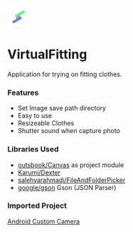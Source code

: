 <img src="https://github.com/bimasatria5122/VirtualFitting/blob/master/app/src/main/res/drawable/logo_circle_lg.png" width="50" height="50">

# VirtualFitting

Application for trying on fitting clothes.


### Features
- Set Image save path directory
- Easy to use
- Resizeable Clothes
- Shutter sound when capture photo

### Libraries Used

- [outsbook/Canvas](https://github.com/outsbook/CanvasEditor) as project module
- [Karumi/Dexter](https://github.com/Karumi/Dexter)
- [salehyarahmadi/FileAndFolderPicker](https://github.com/salehyarahmadi/FileAndFolderPicker)
- [google/gson](https://github.com/google/gson) Gson (JSON Parser)


### Imported Project
[Android Custom Camera](https://github.com/mmobin789/Android-Custom-Camera)
